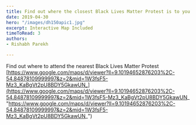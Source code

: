 ```yaml
---
title: Find out where the closest Black Lives Matter Protest is to you
date: 2019-04-30
hero: "/images/dh150apic1.jpg"
excerpt: Interactive Map Included
timeToRead: 3
authors:
- Rishabh Parekh

---
```

Find out where to attend the nearest Black Lives Matter Protest [https://www.google.com/maps/d/viewer?ll=9.10194652876203%2C-54.84878109999997&z=2&mid=1W3fsF5-Mz3_KaBgVt2pU8BDY5GkawUN_](https://www.google.com/maps/d/viewer?ll=9.10194652876203%2C-54.84878109999997&z=2&mid=1W3fsF5-Mz3_KaBgVt2pU8BDY5GkawUN_ "https://www.google.com/maps/d/viewer?ll=9.10194652876203%2C-54.84878109999997&z=2&mid=1W3fsF5-Mz3_KaBgVt2pU8BDY5GkawUN_")